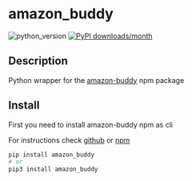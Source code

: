 # amazon_buddy
![python_version](https://img.shields.io/static/v1?label=Python&message=3.5%20|%203.6%20|%203.7&color=blue) [![PyPI downloads/month](https://img.shields.io/pypi/dm/amazon_buddy?logo=pypi&logoColor=white)](https://pypi.python.org/pypi/amazon_buddy)

## Description
Python wrapper for the [amazon-buddy](https://www.npmjs.com/package/amazon-buddy) npm package

## Install
First you need to install amazon-buddy npm as cli

For instructions check [github](https://github.com/drawrowfly/amazon-scraper) or [npm](https://www.npmjs.com/package/amazon-buddy)

~~~~bash
pip install amazon_buddy
# or
pip3 install amazon_buddy
~~~~